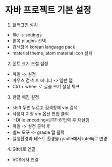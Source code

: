 # 자바 프로젝트 기본 설정

1. 플러그인 설치
- file -> settings
- 왼쪽 plugins 선택
- 검색창에 korean language pack
- material theme, atom material icon 설치

2. 폰트 크기 조절 설정
- 파일 -> 설정
- 마우스 검색 후 에디터 -> 일반 탭
- Ctrl + wheel 로 글꼴 크기 설정 체크

3. 한글 깨짐 설정
- shift 두번 누르고 검색창에 vm 검색
- 사용자 지정 vm 옵션 편집 클릭
- '-Dfile.encoding=UTF-8'입력 후 재실행
- 파일 -> 설정 클릭 후
- 빌드 도구 -> gradle 탭 클릭
- 실행환경과 테스트 환경을 gradle에서 intellij로 변경

4. Git바로 연결 
- VCS에서 연결

